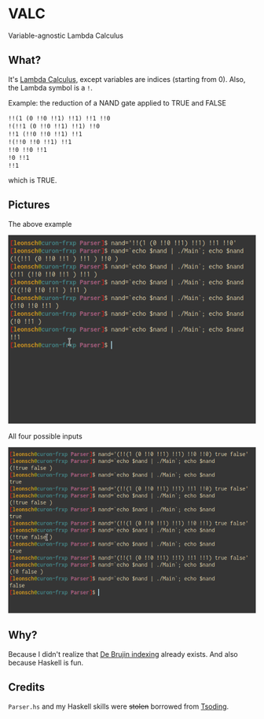 # VALC
Variable-agnostic Lambda Calculus

## What?
It's [Lambda Calculus](https://en.wikipedia.org/wiki/Lambda_calculus), except variables are indices (starting from 0).
Also, the Lambda symbol is a `!`.

Example: the reduction of a NAND gate applied to TRUE and FALSE
```
!!(1 (0 !!0 !!1) !!1) !!1 !!0
!(!!1 (0 !!0 !!1) !!1) !!0
!!1 (!!0 !!0 !!1) !!1
!(!!0 !!0 !!1) !!1
!!0 !!0 !!1
!0 !!1
!!1
```
which is TRUE.

## Pictures
The above example

![NAND steps](https://github.com/42LoCo42/VALC/blob/master/nand-steps.png)

All four possible inputs

![NAND full](https://github.com/42LoCo42/VALC/blob/master/nand-full.png)

## Why?
Because I didn't realize that [De Brujin indexing](https://en.wikipedia.org/wiki/De_Bruijn_index) already exists.
And also because Haskell is fun.

## Credits
`Parser.hs` and my Haskell skills were ~~stolen~~ borrowed from [Tsoding](https://www.youtube.com/watch?v=N9RUqGYuGfw).
